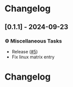 # Changelog

## [0.1.1] - 2024-09-23

### ⚙️ Miscellaneous Tasks

- Release ([#5](https://github.com/manakjiri/quick-flash/pull/5))
- Fix linux matrix entry

<!-- generated by git-cliff -->
# Changelog
